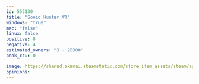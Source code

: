 ```yaml
---
id: 555130
title: "Sonic Hunter VR"
windows: "true"
mac: "false"
linux: false
positive: 8
negative: 4
estimated_owners: "0 - 20000"
peak_ccu: 0

image: https://shared.akamai.steamstatic.com/store_item_assets/steam/apps/555130/header.jpg?t=1495702592
opinions:
---
```

